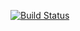 
[![Build Status](https://app.travis-ci.com/MoonjWll/spring-webservice.svg?token=PVTnB1bJPTU8aeK7xSZy&branch=main)](https://app.travis-ci.com/MoonjWll/spring-webservice)


<!-- Test -->
